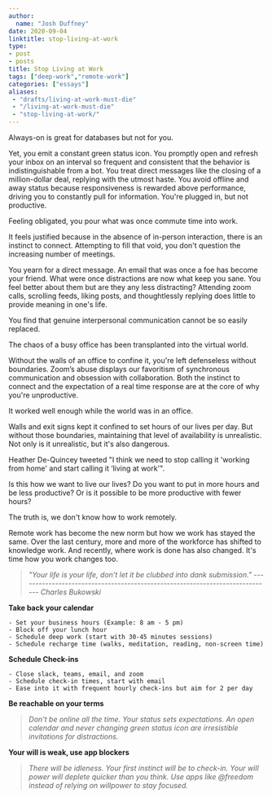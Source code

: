 ```yaml
---
author:
  name: "Josh Duffney"
date: 2020-09-04
linktitle: stop-living-at-work
type:
- post
- posts
title: Stop Living at Work
tags: ["deep-work","remote-work"]
categories: ["essays"]
aliases:
 - "drafts/living-at-work-must-die"
 - "/living-at-work-must-die"
 - "stop-living-at-work/"
---
```


Always-on is great for databases but not for you.

Yet, you emit a constant green status icon. You promptly open and refresh your inbox on an interval so frequent and consistent that the behavior is indistinguishable from a bot. You treat direct messages like the closing of a million-dollar deal, replying with the utmost haste. You avoid offline and away status because responsiveness is rewarded above performance, driving you to constantly pull for information. You're plugged in, but not productive.

Feeling obligated, you pour what was once commute time into work.

It feels justified because in the absence of in-person interaction, there is an instinct to connect. Attempting to fill that void, you don't question the increasing number of meetings.

You yearn for a direct message. An email that was once a foe has become your friend. What were once distractions are now what keep you sane. You feel better about them but are they any less distracting? Attending zoom calls, scrolling feeds, liking posts, and thoughtlessly replying does little to provide meaning in one's life.

You find that genuine interpersonal communication cannot be so easily replaced.

The chaos of a busy office has been transplanted into the virtual world.

Without the walls of an office to confine it, you're left defenseless without boundaries. Zoom’s abuse displays our favoritism of synchronous communication and obsession with collaboration. Both the instinct to connect and the expectation of a real time response are at the core of why you're unproductive.

It worked well enough while the world was in an office.

Walls and exit signs kept it confined to set hours of our lives per day. But without those boundaries, maintaining that level of availability is unrealistic. Not only is it unrealistic, but it's also dangerous.

Heather De-Quincey tweeted "I think we need to stop calling it 'working from home' and start calling it ‘living at work'".

Is this how we want to live our lives? Do you want to put in more hours and be less productive? Or is it possible to be more productive with fewer hours?

The truth is, we don't know how to work remotely.

Remote work has become the new norm but how we work has stayed the same. Over the last century, more and more of the workforce has shifted to knowledge work. And recently, where work is done has also changed. It's time how you work changes too.

> _"Your life is your life, don’t let it be clubbed into dank submission." ----------------------------------------------------------------------------- Charles Bukowski_

**Take back your calendar**
	
	- Set your business hours (Example: 8 am - 5 pm)
	- Block off your lunch hour
	- Schedule deep work (start with 30-45 minutes sessions)
	- Schedule recharge time (walks, meditation, reading, non-screen time)

**Schedule Check-ins**

    - Close slack, teams, email, and zoom
    - Schedule check-in times, start with email
    - Ease into it with frequent hourly check-ins but aim for 2 per day

**Be reachable on your terms**

> _Don't be online all the time. Your status sets expectations. An open calendar and never changing green status icon are irresistible invitations for distractions._

**Your will is weak, use app blockers**

> _There will be idleness. Your first instinct will be to check-in. Your will power will deplete quicker than you think. Use apps like @freedom instead of relying on willpower to stay focused._
